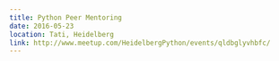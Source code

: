 ```yaml
---
title: Python Peer Mentoring
date: 2016-05-23
location: Tati, Heidelberg
link: http://www.meetup.com/HeidelbergPython/events/qldbglyvhbfc/
---
```

